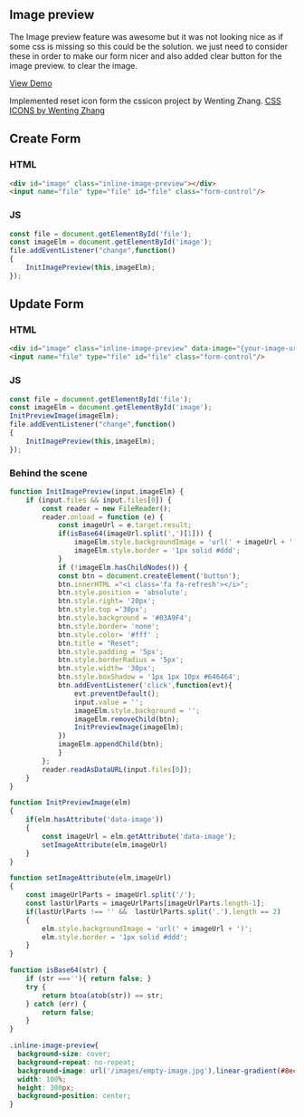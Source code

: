 ## Image preview

The Image preview feature was awesome but it was not looking nice as if some css is missing so this could be the solution.
we just need to consider these in order to make our form nicer and also added clear button for the image preview. to clear the image.

[View Demo](https://js-image-preview.now.sh/)

Implemented reset icon form the cssicon project by Wenting Zhang.
[CSS ICONS by Wenting Zhang](https://cssicon.space/)

Create Form
-

### HTML
```html
<div id="image" class="inline-image-preview"></div>
<input name="file" type="file" id="file" class="form-control"/>
```
### JS
```js
const file = document.getElementById('file');  
const imageElm = document.getElementById('image');  
file.addEventListener("change",function()  
{  
    InitImagePreview(this,imageElm);  
});
```

Update Form
-

### HTML
```html
<div id="image" class="inline-image-preview" data-image="{your-image-url}"></div>
<input name="file" type="file" id="file" class="form-control"/>
```

### JS

```js
const file = document.getElementById('file');  
const imageElm = document.getElementById('image');  
InitPreviewImage(imageElm);  
file.addEventListener("change",function()  
{  
    InitImagePreview(this,imageElm);  
});
```

### Behind the scene

```js
function InitImagePreview(input,imageElm) {
    if (input.files && input.files[0]) {
        const reader = new FileReader();
        reader.onload = function (e) {
            const imageUrl = e.target.result;
            if(isBase64(imageUrl.split(',')[1])) {
                imageElm.style.backgroundImage = 'url(' + imageUrl + ')';
                imageElm.style.border = '1px solid #ddd';
            }
            if (!imageElm.hasChildNodes()) {
            const btn = document.createElement('button');
            btn.innerHTML ="<i class='fa fa-refresh'></i>";
            btn.style.position = 'absolute';
            btn.style.right= '20px';
            btn.style.top ='30px';
            btn.style.background = '#03A9F4';
            btn.style.border= 'none';
            btn.style.color= '#fff' ;
            btn.title = "Reset";
            btn.style.padding = '5px';
            btn.style.borderRadius = '5px';
            btn.style.width= '30px';
            btn.style.boxShadow = '1px 1px 10px #646464';
            btn.addEventListener('click',function(evt){
                evt.preventDefault();
                input.value = '';
                imageElm.style.background = '';
                imageElm.removeChild(btn);
                InitPreviewImage(imageElm);
            })
            imageElm.appendChild(btn);
            }
        };
        reader.readAsDataURL(input.files[0]);
    }
}

function InitPreviewImage(elm)
{
    if(elm.hasAttribute('data-image'))
    {
        const imageUrl = elm.getAttribute('data-image');
        setImageAttribute(elm,imageUrl)
    }
}

function setImageAttribute(elm,imageUrl)
{
    const imageUrlParts = imageUrl.split('/');
    const lastUrlParts = imageUrlParts[imageUrlParts.length-1];
    if(lastUrlParts !== '' &&  lastUrlParts.split('.').length == 2)
    {
        elm.style.backgroundImage = 'url(' + imageUrl + ')';
        elm.style.border = '1px solid #ddd';
    }
}

function isBase64(str) {
    if (str ===''){ return false; }
    try {
        return btoa(atob(str)) == str;
    } catch (err) {
        return false;
    }
}
```


```css
.inline-image-preview{
  background-size: cover;
  background-repeat: no-repeat;
  background-image: url('/images/empty-image.jpg'),linear-gradient(#8ec0ff, #3f8bc6);
  width: 100%;
  height: 300px;
  background-position: center;
}
```